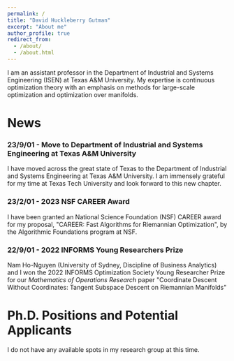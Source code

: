 ```yaml
---
permalink: /
title: "David Huckleberry Gutman"
excerpt: "About me"
author_profile: true
redirect_from: 
  - /about/
  - /about.html
---
```


I am an assistant professor in the Department of Industrial and Systems Engineering (ISEN) at Texas A&M University. My expertise is continuous optimization theory with an emphasis on methods for large-scale optimization and optimization over manifolds.

News
======

### 23/9/01 - Move to Department of Industrial and Systems Engineering at Texas A&M University

I have moved across the great state of Texas to the Department of Industrial and Systems Engineering at Texas A&M University. I am immensely grateful for my time at Texas Tech University and look forward to this new chapter.

### 23/2/01 - 2023 NSF CAREER Award

I have been granted an National Science Foundation (NSF) CAREER award for my proposal, "CAREER: Fast Algorithms for Riemannian Optimization", by the Algorithmic Foundations program at NSF.

### 22/9/01 - 2022 INFORMS Young Researchers Prize

Nam Ho-Nguyen (University of Sydney, Discipline of Business Analytics) and I won the 2022 INFORMS Optimization Society Young Researcher Prize for our *Mathematics of Operations Research* paper "Coordinate Descent Without Coordinates: Tangent Subspace Descent on Riemannian Manifolds" 

Ph.D. Positions and Potential Applicants
======

I do not have any available spots in my research group at this time.
